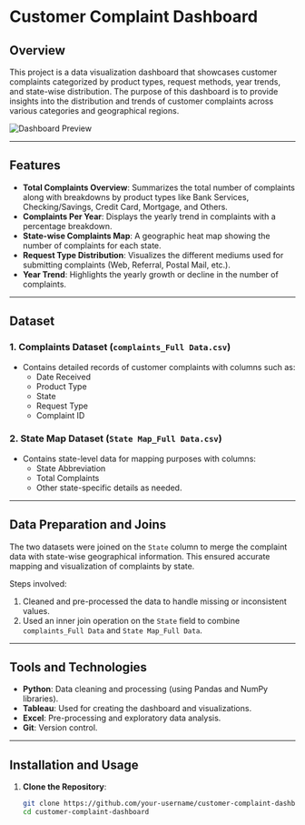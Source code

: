 # Customer Complaint Dashboard

## Overview

This project is a data visualization dashboard that showcases customer complaints categorized by product types, request methods, year trends, and state-wise distribution. The purpose of this dashboard is to provide insights into the distribution and trends of customer complaints across various categories and geographical regions.

![Dashboard Preview](dashboard_image) 

---

## Features

- **Total Complaints Overview**: Summarizes the total number of complaints along with breakdowns by product types like Bank Services, Checking/Savings, Credit Card, Mortgage, and Others.
- **Complaints Per Year**: Displays the yearly trend in complaints with a percentage breakdown.
- **State-wise Complaints Map**: A geographic heat map showing the number of complaints for each state.
- **Request Type Distribution**: Visualizes the different mediums used for submitting complaints (Web, Referral, Postal Mail, etc.).
- **Year Trend**: Highlights the yearly growth or decline in the number of complaints.

---

## Dataset

### 1. Complaints Dataset (`complaints_Full Data.csv`)
- Contains detailed records of customer complaints with columns such as:
  - Date Received
  - Product Type
  - State
  - Request Type
  - Complaint ID

### 2. State Map Dataset (`State Map_Full Data.csv`)
- Contains state-level data for mapping purposes with columns:
  - State Abbreviation
  - Total Complaints
  - Other state-specific details as needed.

---

## Data Preparation and Joins

The two datasets were joined on the `State` column to merge the complaint data with state-wise geographical information. This ensured accurate mapping and visualization of complaints by state.

Steps involved:
1. Cleaned and pre-processed the data to handle missing or inconsistent values.
2. Used an inner join operation on the `State` field to combine `complaints_Full Data` and `State Map_Full Data`.

---

## Tools and Technologies

- **Python**: Data cleaning and processing (using Pandas and NumPy libraries).
- **Tableau**: Used for creating the dashboard and visualizations.
- **Excel**: Pre-processing and exploratory data analysis.
- **Git**: Version control.

---

## Installation and Usage

1. **Clone the Repository**:
   ```bash
   git clone https://github.com/your-username/customer-complaint-dashboard.git
   cd customer-complaint-dashboard

